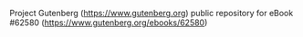 Project Gutenberg (https://www.gutenberg.org) public repository for
eBook #62580 (https://www.gutenberg.org/ebooks/62580)
